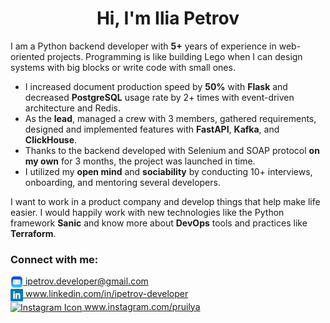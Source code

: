 <h1 align="center">Hi, I'm Ilia Petrov</h1>

I am a Python backend developer with <b>5+</b> years of experience in web-oriented projects. Programming is like
building Lego when I can design systems with big blocks or write code with small ones.

<ul>
  <li>I increased document production speed by <b>50%</b> with <b>Flask</b> and decreased <b>PostgreSQL</b> usage rate by 2+ times
with event-driven architecture and Redis.</li>
  <li>As the <b>lead</b>, managed a crew with 3 members, gathered requirements, designed and implemented features with
<b>FastAPI</b>, <b>Kafka</b>, and <b>ClickHouse</b>.</li>
  <li>Thanks to the backend developed with Selenium and SOAP protocol <b>on my own</b> for 3 months, the project
was launched in time.</li>
  <li>I utilized my <b>open mind</b> and <b>sociability</b> by conducting 10+ interviews, onboarding, and mentoring several
developers.</li>
</ul>

I want to work in a product company and develop things that help make life easier. I would happily work with new
technologies like the Python framework <b>Sanic</b> and know more about <b>DevOps</b> tools and practices like <b>Terraform</b>.

<h3 align="left">Connect with me:</h3>
<p align="left">
    <a href="mailto:ipetrov.developer@gmail.com" target="blank">
      <img align="center" src="https://raw.githubusercontent.com/chinchy/chinchy/main/email.png" alt="EMail icon" height="20" width="20" /> 
      ipetrov.developer@gmail.com
    </a></br>
    <a href="www.linkedin.com/in/ipetrov-developer" target="blank">
      <img align="center" src="https://raw.githubusercontent.com/chinchy/chinchy/main/linkedin.png" alt="LinkedIn Icon" height="20" width="20" /> 
      www.linkedin.com/in/ipetrov-developer
    </a></br>
    <a href="www.instagram.com/pruilya" target="blank">
      <img align="center" src="https://raw.githubusercontent.com/rahuldkjain/github-profile-readme-generator/master/src/images/icons/Social/instagram.svg" alt="Instagram Icon" height="30" width="20" /> 
      www.instagram.com/pruilya
    </a>
</p>
